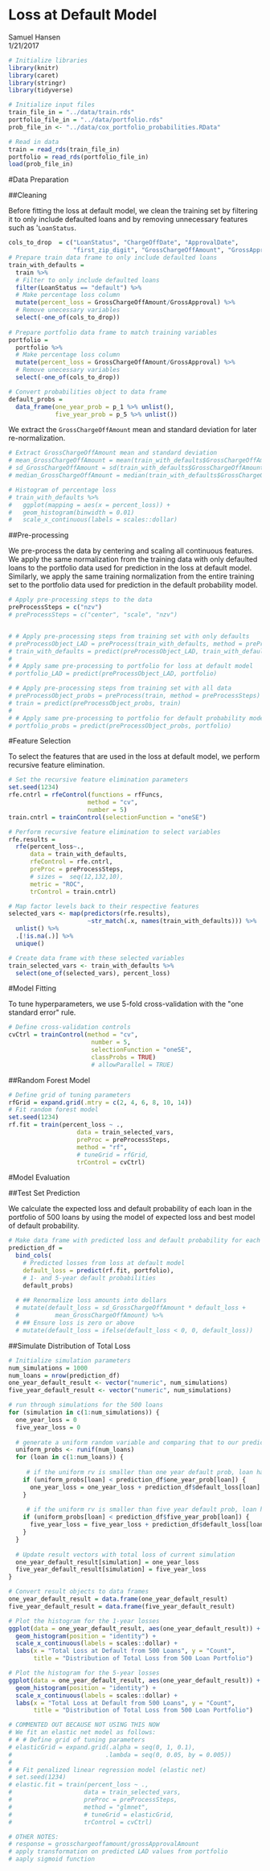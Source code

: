 # Loss at Default Model
Samuel Hansen  
1/21/2017  




```r
# Initialize libraries 
library(knitr)
library(caret)
library(stringr)
library(tidyverse)

# Initialize input files 
train_file_in = "../data/train.rds"
portfolio_file_in = "../data/portfolio.rds"
prob_file_in <- "../data/cox_portfolio_probabilities.RData"

# Read in data 
train = read_rds(train_file_in)
portfolio = read_rds(portfolio_file_in)
load(prob_file_in)
```

#Data Preparation

##Cleaning

Before fitting the loss at default model, we clean the training set 
by filtering it to only include defaulted loans and by removing unnecessary
features such as '`LoanStatus`. 


```r
cols_to_drop  = c("LoanStatus", "ChargeOffDate", "ApprovalDate", 
                  "first_zip_digit", "GrossChargeOffAmount", "GrossApproval")
# Prepare train data frame to only include defaulted loans 
train_with_defaults = 
  train %>%
  # Filter to only include defaulted loans
  filter(LoanStatus == "default") %>%
  # Make percentage loss column 
  mutate(percent_loss = GrossChargeOffAmount/GrossApproval) %>%
  # Remove unecessary variables 
  select(-one_of(cols_to_drop))
  
# Prepare portfolio data frame to match training variables 
portfolio = 
  portfolio %>%
  # Make percentage loss column 
  mutate(percent_loss = GrossChargeOffAmount/GrossApproval) %>%
  # Remove unecessary variables 
  select(-one_of(cols_to_drop)) 

# Convert probabilities object to data frame 
default_probs = 
  data_frame(one_year_prob = p_1 %>% unlist(),
             five_year_prob = p_5 %>% unlist()) 
```

We extract the `GrossChargeOffAmount` mean and standard deviation for 
later re-normalization. 


```r
# Extract GrossChargeOffAmount mean and standard deviation
# mean_GrossChargeOffAmount = mean(train_with_defaults$GrossChargeOffAmount)
# sd_GrossChargeOffAmount = sd(train_with_defaults$GrossChargeOffAmount)
# median_GrossChargeOffAmount = median(train_with_defaults$GrossChargeOffAmount)
```



```r
# Histogram of percentage loss 
# train_with_defaults %>%
#   ggplot(mapping = aes(x = percent_loss)) +
#   geom_histogram(binwidth = 0.01) 
#   scale_x_continuous(labels = scales::dollar)
```

##Pre-processing

We pre-process the data by centering and scaling all continuous features. 
We apply the same normalization from the training data with only defaulted loans
to the portfolio data used for prediction in the loss at default model. 
Similarly, we apply the same training normalization from the entire training 
set to the portfolio data used for prediction in the default probability model.


```r
# Apply pre-processing steps to the data
preProcessSteps = c("nzv")
# preProcessSteps = c("center", "scale", "nzv")


# # Apply pre-processing steps from training set with only defaults
# preProcessObject_LAD = preProcess(train_with_defaults, method = preProcessSteps)
# train_with_defaults = predict(preProcessObject_LAD, train_with_defaults)
# 
# # Apply same pre-processing to portfolio for loss at default model
# portfolio_LAD = predict(preProcessObject_LAD, portfolio)

# # Apply pre-processing steps from training set with all data 
# preProcessObject_probs = preProcess(train, method = preProcessSteps)
# train = predict(preProcessObject_probs, train)
# 
# # Apply same pre-processing to portfolio for default probability model 
# portfolio_probs = predict(preProcessObject_probs, portfolio)
```

#Feature Selection

To select the features that are used in the loss at default model, 
we perform recursive feature elimination. 


```r
# Set the recursive feature elimination parameters 
set.seed(1234)
rfe.cntrl = rfeControl(functions = rfFuncs,
                      method = "cv",
                      number = 5)
train.cntrl = trainControl(selectionFunction = "oneSE")

# Perform recursive feature elimination to select variables
rfe.results =
  rfe(percent_loss~.,
      data = train_with_defaults,
      rfeControl = rfe.cntrl,
      preProc = preProcessSteps,
      # sizes =  seq(12,132,10),
      metric = "ROC",
      trControl = train.cntrl)

# Map factor levels back to their respective features 
selected_vars <- map(predictors(rfe.results), 
                      ~str_match(.x, names(train_with_defaults))) %>% 
  unlist() %>% 
  .[!is.na(.)] %>%
  unique()

# Create data frame with these selected variables 
train_selected_vars <- train_with_defaults %>%
  select(one_of(selected_vars), percent_loss)
```

#Model Fitting 

To tune hyperparameters, we use 5-fold cross-validation with the "one standard 
error" rule. 


```r
# Define cross-validation controls 
cvCtrl = trainControl(method = "cv", 
                       number = 5,
                       selectionFunction = "oneSE",
                       classProbs = TRUE)
                       # allowParallel = TRUE)
```

##Random Forest Model 

```r
# Define grid of tuning parameters
rfGrid = expand.grid(.mtry = c(2, 4, 6, 8, 10, 14))
# Fit random forest model
set.seed(1234)
rf.fit = train(percent_loss ~ .,
                   data = train_selected_vars,
                   preProc = preProcessSteps,
                   method = "rf",
                   # tuneGrid = rfGrid,
                   trControl = cvCtrl)
```

#Model Evaluation 

##Test Set Prediction  

We calculate the expected loss and default probability of each loan in the 
portfolio of 500 loans by using the model of expected loss and best model
of default probability. 


```r
# Make data frame with predicted loss and default probability for each loan
prediction_df = 
  bind_cols(
    # Predicted losses from loss at default model 
    default_loss = predict(rf.fit, portfolio),
    # 1- and 5-year default probabilities
    default_probs) 
 
  # ## Renormalize loss amounts into dollars 
  # mutate(default_loss = sd_GrossChargeOffAmount * default_loss +
  #          mean_GrossChargeOffAmount) %>%
  # ## Ensure loss is zero or above 
  # mutate(default_loss = ifelse(default_loss < 0, 0, default_loss))
```

##Simulate Distribution of Total Loss 

```r
# Initialize simulation parameters 
num_simulations = 1000
num_loans = nrow(prediction_df)
one_year_default_result <- vector("numeric", num_simulations)
five_year_default_result <- vector("numeric", num_simulations)

# run through simulations for the 500 loans
for (simulation in c(1:num_simulations)) {
  one_year_loss = 0  
  five_year_loss = 0  
  
  # generate a uniform random variable and comparing that to our prediction 
  uniform_probs <- runif(num_loans)
  for (loan in c(1:num_loans)) {
    
     # if the uniform rv is smaller than one year default prob, loan has defaulted
    if (uniform_probs[loan] < prediction_df$one_year_prob[loan]) {
      one_year_loss = one_year_loss + prediction_df$default_loss[loan]
    } 
    
     # if the uniform rv is smaller than five year default prob, loan has defaulted
    if (uniform_probs[loan] < prediction_df$five_year_prob[loan]) {
      five_year_loss = five_year_loss + prediction_df$default_loss[loan]
    } 
  }
  
  # Update result vectors with total loss of current simulation 
  one_year_default_result[simulation] = one_year_loss
  five_year_default_result[simulation] = five_year_loss
}

# Convert result objects to data frames 
one_year_default_result = data.frame(one_year_default_result)
five_year_default_result = data.frame(five_year_default_result)
```


```r
# Plot the histogram for the 1-year losses 
ggplot(data = one_year_default_result, aes(one_year_default_result)) +
  geom_histogram(position = "identity") +
  scale_x_continuous(labels = scales::dollar) +
  labs(x = "Total Loss at Default from 500 Loans", y = "Count", 
       title = "Distribution of Total Loss from 500 Loan Portfolio")
```


```r
# Plot the histogram for the 5-year losses 
ggplot(data = one_year_default_result, aes(one_year_default_result)) +
  geom_histogram(position = "identity") +
  scale_x_continuous(labels = scales::dollar) +
  labs(x = "Total Loss at Default from 500 Loans", y = "Count", 
       title = "Distribution of Total Loss from 500 Loan Portfolio")
```



```r
# COMMENTED OUT BECAUSE NOT USING THIS NOW 
# We fit an elastic net model as follows:
# # # Define grid of tuning parameters
# elasticGrid = expand.grid(.alpha = seq(0, 1, 0.1),
#                          .lambda = seq(0, 0.05, by = 0.005))
# 
# # Fit penalized linear regression model (elastic net)
# set.seed(1234)
# elastic.fit = train(percent_loss ~ .,
#                    data = train_selected_vars,
#                    preProc = preProcessSteps,
#                    method = "glmnet",
#                    # tuneGrid = elasticGrid, 
#                    trControl = cvCtrl)

# OTHER NOTES: 
# response = grosschargeoffamount/grossApprovalAmount
# apply transformation on predicted LAD values from portfolio 
# aaply sigmoid function
```
